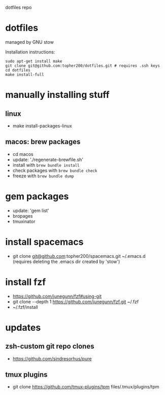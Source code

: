 dotfiles repo

# dotfiles
managed by GNU stow

Installation instructions:
```
sudo apt-get install make
git clone git@github.com:topher200/dotfiles.git # requires .ssh keys
cd dotfiles
make install-full
```

# manually installing stuff

## linux
- make install-packages-linux

## macos: brew packages
- cd macos
- update: './regenerate-brewfile.sh'
- install with `brew bundle install`
- check packages with `brew bundle check`
- freeze with `brew bundle dump`

# gem packages
- update: 'gem list'
- bropages
- tmuxinator

# install spacemacs
- git clone git@github.com:topher200/spacemacs.git ~/.emacs.d
(requires deleting the .emacs dir created by 'stow')

# install fzf
- https://github.com/junegunn/fzf#using-git
- git clone --depth 1 https://github.com/junegunn/fzf.git ~/.fzf
- ~/.fzf/install

# updates
## zsh-custom git repo clones
- https://github.com/sindresorhus/pure

## tmux plugins
- git clone https://github.com/tmux-plugins/tpm files/.tmux/plugins/tpm
